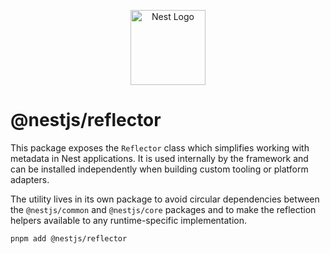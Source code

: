 <p align="center">
  <a href="https://nestjs.com/" target="blank"><img src="https://nestjs.com/img/logo-small.svg" width="120" alt="Nest Logo" /></a>
</p>

# @nestjs/reflector

This package exposes the `Reflector` class which simplifies working with
metadata in Nest applications.  It is used internally by the framework and can
be installed independently when building custom tooling or platform adapters.

The utility lives in its own package to avoid circular dependencies between the
`@nestjs/common` and `@nestjs/core` packages and to make the reflection helpers
available to any runtime-specific implementation.

```bash
pnpm add @nestjs/reflector
```


